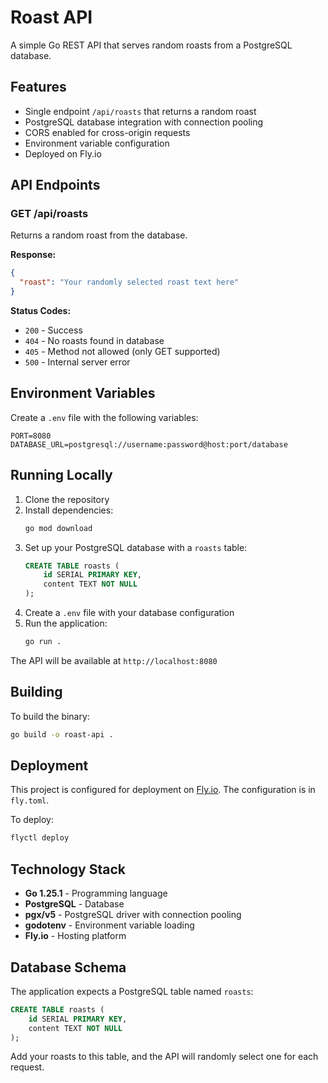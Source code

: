 # Roast API

A simple Go REST API that serves random roasts from a PostgreSQL database.

## Features

- Single endpoint `/api/roasts` that returns a random roast
- PostgreSQL database integration with connection pooling
- CORS enabled for cross-origin requests
- Environment variable configuration
- Deployed on Fly.io

## API Endpoints

### GET /api/roasts

Returns a random roast from the database.

**Response:**
```json
{
  "roast": "Your randomly selected roast text here"
}
```

**Status Codes:**
- `200` - Success
- `404` - No roasts found in database
- `405` - Method not allowed (only GET supported)
- `500` - Internal server error

## Environment Variables

Create a `.env` file with the following variables:

```env
PORT=8080
DATABASE_URL=postgresql://username:password@host:port/database
```

## Running Locally

1. Clone the repository
2. Install dependencies:
   ```bash
   go mod download
   ```
3. Set up your PostgreSQL database with a `roasts` table:
   ```sql
   CREATE TABLE roasts (
       id SERIAL PRIMARY KEY,
       content TEXT NOT NULL
   );
   ```
4. Create a `.env` file with your database configuration
5. Run the application:
   ```bash
   go run .
   ```

The API will be available at `http://localhost:8080`

## Building

To build the binary:
```bash
go build -o roast-api .
```

## Deployment

This project is configured for deployment on [Fly.io](https://fly.io). The configuration is in `fly.toml`.

To deploy:
```bash
flyctl deploy
```

## Technology Stack

- **Go 1.25.1** - Programming language
- **PostgreSQL** - Database
- **pgx/v5** - PostgreSQL driver with connection pooling
- **godotenv** - Environment variable loading
- **Fly.io** - Hosting platform

## Database Schema

The application expects a PostgreSQL table named `roasts`:

```sql
CREATE TABLE roasts (
    id SERIAL PRIMARY KEY,
    content TEXT NOT NULL
);
```

Add your roasts to this table, and the API will randomly select one for each request.